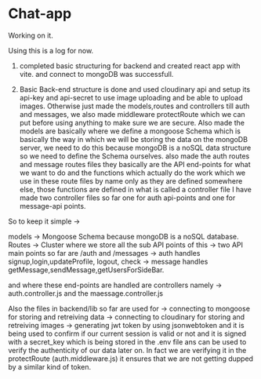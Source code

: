 # Chat-app
Working on it.

Using this is a log for now.

1. completed basic structuring for backend and created react app with vite. and connect to mongoDB was successfull.

2. Basic Back-end structure is done and used cloudinary api and setup its api-key and api-secret to use image uploading and be able to upload images. Otherwise just made the models,routes and controllers till auth and messages, we also made middleware protectRoute which we can put before using anything to make sure we are secure. Also made the models are basically where we define a mongoose Schema which is basically the way in which we will be storing the data on the mongoDB server, we need to do this because mongoDB is a noSQL data structure so we need to define the Schema ourselves. also made the auth routes and message routes files they basically are the API end-points for what we want to do and the functions which actually do the work which we use in these route files by name only as they are defined somewhere else, those functions are defined in what is called a controller file I have made two controller files so far one for auth api-points and one for message-api points.

So to keep it simple -> 

models -> Mongoose Schema because mongoDB is a noSQL database.
Routes -> Cluster where we store all the sub API points of this -> two API main points so far are /auth and /messages -> auth handles signup,login,updateProfile, logout, check -> message handles getMessage,sendMessage,getUsersForSideBar.

and where these end-points are handled are controllers namely -> auth.controller.js and the maessage.controller.js

Also the files in backend/lib so far are used for -> connecting to mongoose for storing and retreiving data
                                                  -> connecting to cloudinary for storing and retreiving images
                                                  -> generating jwt token by using jsonwebtoken and it is being used to confirm if our current session is valid or not and it is signed with a secret_key which is being stored in the .env file ans can be used to verify the authenticity of our data later on. In fact we are verifying it in the protectRoute (auth.middleware.js) it ensures that we are not getting dupped by a similar kind of token.
